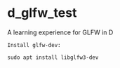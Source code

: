 # d_glfw_test
 A learning experience for GLFW in D


```
Install glfw-dev:

sudo apt install libglfw3-dev

```